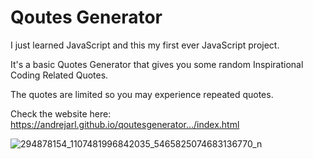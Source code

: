 # Qoutes Generator
I just learned JavaScript and this my first ever JavaScript project. 

It's a basic Quotes Generator that gives you some random Inspirational Coding Related Quotes. 

The quotes are limited so you may experience repeated quotes. 

Check the website here: https://andrejarl.github.io/qoutesgenerator.../index.html


![294878154_1107481996842035_5465825074683136770_n](https://user-images.githubusercontent.com/104331025/234220987-0f26d116-19ac-42b1-a18e-142c62975f0c.jpg)

